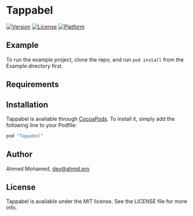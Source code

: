 # Tappabel

[![Version](https://img.shields.io/cocoapods/v/Tappabel.svg?style=flat)](http://cocoapods.org/pods/Tappabel)
[![License](https://img.shields.io/cocoapods/l/Tappabel.svg?style=flat)](http://cocoapods.org/pods/Tappabel)
[![Platform](https://img.shields.io/cocoapods/p/Tappabel.svg?style=flat)](http://cocoapods.org/pods/Tappabel)

## Example

To run the example project, clone the repo, and run `pod install` from the Example directory first.

## Requirements

## Installation

Tappabel is available through [CocoaPods](http://cocoapods.org). To install
it, simply add the following line to your Podfile:

```ruby
pod "Tappabel"
```

## Author

Ahmed Mohamed, dev@ahmd.pro

## License

Tappabel is available under the MIT license. See the LICENSE file for more info.

